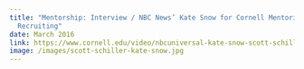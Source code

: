 ```yaml
---
title: "Mentorship: Interview / NBC News’ Kate Snow for Cornell Mentoring and
  Recruiting"
date: March 2016
link: https://www.cornell.edu/video/nbcuniversal-kate-snow-scott-schiller-communication-careers
image: /images/scott-schiller-kate-snow.jpg
---
```

